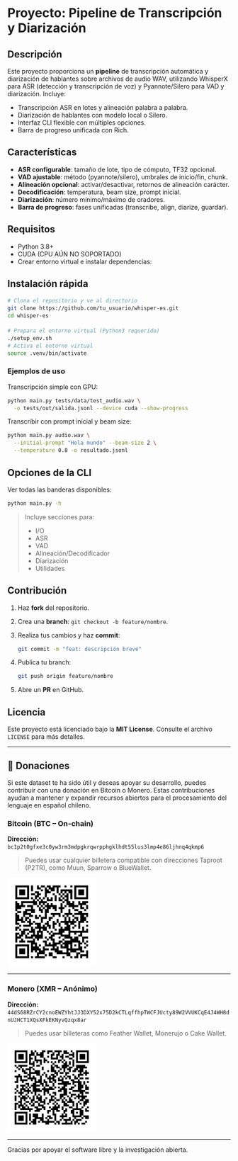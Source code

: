 # Proyecto: Pipeline de Transcripción y Diarización

## Descripción

Este proyecto proporciona un **pipeline** de transcripción automática y diarización de hablantes sobre archivos de audio WAV, utilizando WhisperX para ASR (detección y transcripción de voz) y Pyannote/Silero para VAD y diarización. Incluye:

* Transcripción ASR en lotes y alineación palabra a palabra.
* Diarización de hablantes con modelo local o Silero.
* Interfaz CLI flexible con múltiples opciones.
* Barra de progreso unificada con Rich.

## Características

* **ASR configurable**: tamaño de lote, tipo de cómputo, TF32 opcional.
* **VAD ajustable**: método (pyannote/silero), umbrales de inicio/fin, chunk.
* **Alineación opcional**: activar/desactivar, retornos de alineación carácter.
* **Decodificación**: temperatura, beam size, prompt inicial.
* **Diarización**: número mínimo/máximo de oradores.
* **Barra de progreso**: fases unificadas (transcribe, align, diarize, guardar).

## Requisitos

* Python 3.8+
* CUDA (CPU AÚN NO SOPORTADO)
* Crear entorno virtual e instalar dependencias:

## Instalación rápida

```bash
# Clona el repositorio y ve al directorio
git clone https://github.com/tu_usuario/whisper-es.git
cd whisper-es

# Prepara el entorno virtual (Python3 requerido)
./setup_env.sh
# Activa el entorno virtual
source .venv/bin/activate
```

### Ejemplos de uso

Transcripción simple con GPU:

```bash
python main.py tests/data/test_audio.wav \
  -o tests/out/salida.jsonl --device cuda --show-progress
```


Transcribir con prompt inicial y beam size:

```bash
python main.py audio.wav \
  --initial-prompt "Hola mundo" --beam-size 2 \
  --temperature 0.8 -o resultado.jsonl
```

## Opciones de la CLI

Ver todas las banderas disponibles:

```bash
python main.py -h
```

> Incluye secciones para:
>
> * I/O
> * ASR
> * VAD
> * Alineación/Decodificador
> * Diarización
> * Utilidades


## Contribución

1. Haz **fork** del repositorio.
2. Crea una **branch**: `git checkout -b feature/nombre`.
3. Realiza tus cambios y haz **commit**:

   ```bash
   git commit -m "feat: descripción breve"
   ```
4. Publica tu branch:

   ```bash
   git push origin feature/nombre
   ```
5. Abre un **PR** en GitHub.

## Licencia

Este proyecto está licenciado bajo la **MIT License**. Consulte el archivo `LICENSE` para más detalles.

---

## 💸 Donaciones

Si este dataset te ha sido útil y deseas apoyar su desarrollo, puedes contribuir con una donación en Bitcoin o Monero. Estas contribuciones ayudan a mantener y expandir recursos abiertos para el procesamiento del lenguaje en español chileno.

### Bitcoin (BTC – On-chain)

**Dirección:**  
`bc1p2t0gfxe3c0yw3rm3mdpgkrqwrpphgklhdt55lus3lmp4e86ljhnq4qkmp6`

> Puedes usar cualquier billetera compatible con direcciones Taproot (P2TR), como Muun, Sparrow o BlueWallet.

<img src="https://raw.githubusercontent.com/cypher-256/emotional-dataset-chile/main/assets/donacion_btc.png" alt="BTC QR" width="200"/>

---

### Monero (XMR – Anónimo)

**Dirección:**  
`44dS68RZrCY2cnoEWZYhtJJ3DXY52x75D2kCTLqffhpTWCFJUcty89W2VVUKCqE4J4WH8dnUJHCT1XQsXFkEKNyvQzqx8ar`

> Puedes usar billeteras como Feather Wallet, Monerujo o Cake Wallet.

<img src="https://raw.githubusercontent.com/cypher-256/emotional-dataset-chile/main/assets/donacion_xmr.png" alt="XMR QR" width="200"/>

---

Gracias por apoyar el software libre y la investigación abierta.

